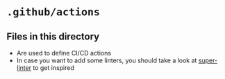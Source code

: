 # `.github/actions`

## Files in this directory

- Are used to define CI/CD actions
- In case you want to add some linters, you should take a look at [super-linter](https://github.com/super-linter/super-linter) to get inspired
